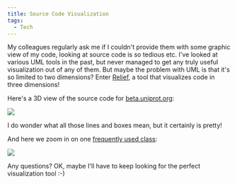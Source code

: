 ```yaml
---
title: Source Code Visualization
tags:
  - Tech
---
```


My colleagues regularly ask me if I couldn't provide them with some graphic view of my code, looking at source code is so tedious etc. I've looked at various UML tools in the past, but never managed to get any truly useful visualization out of any of them. But maybe the problem with UML is that it's so limited to two dimensions? Enter [Relief](https://web.archive.org/web/20120507193800/http://www.workingfrog.org/), a tool that visualizes code in three dimensions!

Here's a 3D view of the source code for [beta.uniprot.org](http://beta.uniprot.org/):

![](source-code-visualization/1.png)

I do wonder what all those lines and boxes mean, but it certainly is pretty!

And here we zoom in on one [frequently used class](http://dev.isb-sib.ch/projects/expasy4j/api/org/expasy/uniprot/models/Entry.html):

![](source-code-visualization/2.png)

Any questions? OK, maybe I'll have to keep looking for the perfect visualization tool :-)
